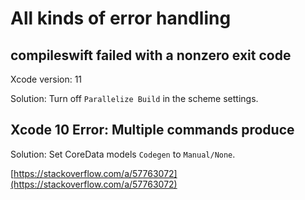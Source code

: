 # All kinds of error handling

## compileswift failed with a nonzero exit code

Xcode version: 11

Solution: Turn off `Parallelize Build` in the scheme settings.


## Xcode 10 Error: Multiple commands produce


Solution: Set CoreData models `Codegen` to `Manual/None`.

[https://stackoverflow.com/a/57763072](https://stackoverflow.com/a/57763072)
